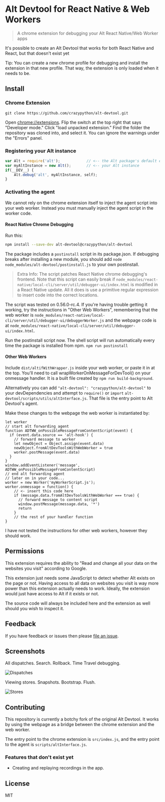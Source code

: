# Alt Devtool for React Native & Web Workers

> A chrome extension for debugging your Alt React Native/Web Worker apps

It's possible to create an Alt Devtool that works for both React Native and React, but that doesn't exist yet

Tip: You can create a new chrome profile for debugging and install the extension in that new profile. That way, the
extension is only loaded when it needs to be.

## Install
### Chrome Extension
```
git clone https://github.com/crazypython/alt-devtool.git
```
Open [chrome://extensions](chrome://extensions). Flip the switch at the top right that says "Developer mode." Click "load
unpacked extension." Find the folder the repository was cloned into, and select it. You can ignore the warnings under the
"Errors" panel.
### Registering your Alt instance
```js
var Alt = require('alt');            // <-- the Alt package's default export
var myAltInstance = new Alt();       // <-- your Alt instance
if(__DEV__) {
    Alt.debug('alt', myAltInstance, self);
}
```
### Activating the agent
We cannot rely on the chrome extension itself to inject the agent script into your web worker. Instead you must manually
inject the agent script in the worker code.

#### React Native Chrome Debugging
Run this:
```bash
npm install --save-dev alt-devtool@crazypython/alt-devtool
```
The package includes a `postinstall` script in its package.json. If debugging breaks after installing a new module, you should add `node node_modules/alt-devtool/postinstall.js` to your own postinstall.

> Extra Info: The script patches React Native chrome debugging's frontend. Note that this script can easily break if
`node_modules/react-native/local-cli/server/util/debugger-ui/index.html` is modified in a React Native update. All it
does is use a primitive regular expression to insert code into the correct locations.

The script was tested on 0.56.0-rc.4. If you're having trouble getting it working, try the instructions in "Other Web Workers",
remembering that the web worker is `node_modules/react-native/local-cli/server/util/debugger-ui/debuggerWorker.js` and
the webpage code is at `node_modules/react-native/local-cli/server/util/debugger-ui/index.html`.

Run the postinstall script now. The shell script will run automatically every time the package is installed from npm.
`npm run postinstall`

#### Other Web Workers
Include `dist/altifWithWrapper.js` inside your web worker, or paste it in at the top. You'll need to call wrapWorkerOnMessageForDevTool() on your onmessage handler. It is a built file created by `npm run build-background`.

Alternatively you can add `"alt-devtool": "crazypython/alt-devtool"` to your devDependencies and attempt to `require()`
or `import` `alt-devtool/scripts/utils/altInterface.js`. That file is the entry point to Alt Devtool's agent.

Make these changes to the webpage the web worker is instantiated by:

```
let worker
// start alt forwarding agent
function ADTWW_onPossibleMessageFromContentScript(event) {
  if (event.data.source == 'alt-hook') {
    // forward message to worker
    let newObject = Object.assign(event.data)
    newObject.fromAltDevToolsWithWebWorker = true
    worker.postMessage(event.data)
  }
}
window.addEventListener('message', ADTWW_onPossibleMessageFromContentScript)
// end alt forwarding agent
// later on in your code...
worker = new Worker('myWorkerScript.js');
worker.onmessage = function() {
    // <- insert this code here
    if (message.data.fromAltDevToolsWithWebWorker === true) {
      // forward message to content script
      window.postMessage(message.data, '*')
      return
    }
    // the rest of your handler function
}
```
I have not tested the instructions for other web workers, however they should work.

## Permissions

This extension requires the ability to "Read and change all your data on the websites you visit" according to Google.

This extension just needs some JavaScript to detect whether Alt exists on the page or not. Having access to all data on websites you visit is way more power than this extension actually needs to work. Ideally, the extension would just have access to Alt if it exists or not.

The source code will always be included here and the extension as well should you wish to inspect it.


## Feedback

If you have feedback or issues then please [file an issue](https://github.com/crazypython/alt-devtool/issues).


## Screenshots

All dispatches. Search. Rollback. Time Travel debugging.

![Dispatches](screenshots/1.png)

Viewing stores. Snapshots. Bootstrap. Flush.

![Stores](screenshots/2.png)


## Contributing
This repository is currently a botchy fork of the original Alt Devtool. It works by using the webpage as a bridge between
the chrome extension and the web worker.

The entry point to the chrome extension is `src/index.js`, and the entry point to the agent is `scripts/altInterface.js`.
### Features that don't exist yet
* Creating and replaying recordings in the app. 

## License
MIT
